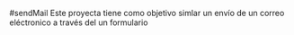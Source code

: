 #sendMail
Este proyecta tiene como objetivo simlar un envío de un correo eléctronico a través del un formulario 
